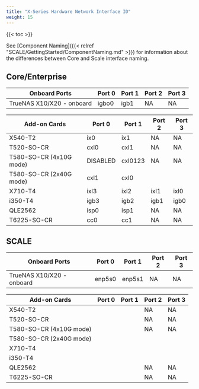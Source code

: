 ```yaml
---
title: "X-Series Hardware Network Interface ID"
weight: 15
---
```


{{< toc >}}

See [Component Naming]({{< relref "SCALE/GettingStarted/ComponentNaming.md" >}}) for information about the differences between Core and Scale interface naming.

## Core/Enterprise ##
| Onboard Ports | Port 0 | Port 1 | Port 2 | Port 3 |
|--------|--------|--------|--------|--------|								
| TrueNAS X10/X20 - onboard |	igbo0 |	igb1 |	NA	| NA |

| Add-on Cards | Port 0 | Port 1 | Port 2 | Port 3 |
|--------|--------|--------|--------|--------|								
| X540-T2 |	ix0 |	ix1 |	NA	| NA |
| T520-SO-CR | cxl0 | cxl1 | NA | NA |
| T580-SO-CR (4x10G mode) | DISABLED | cxl0123 | NA | NA |
| T580-SO-CR (2x40G mode) | cxl1 | cxl0 | | |
| X710-T4 | ixl3 | ixl2 | ixl1 | ixl0 |
| i350-T4 | igb3 | igb2 | igb1 | igb0 |
| QLE2562 | isp0 | isp1 | NA | NA |
| T6225-SO-CR | cc0 | cc1 | NA | NA |

## SCALE ##
| Onboard Ports | Port 0 | Port 1 | Port 2 | Port 3 |
|--------|--------|--------|--------|--------|								
| TrueNAS X10/X20 - onboard |	enp5s0 | enp5s1 |	NA	| NA |

| Add-on Cards | Port 0 | Port 1 | Port 2 | Port 3 |
|--------|--------|--------|--------|--------|								
| X540-T2 | | |	NA	| NA |
| T520-SO-CR | | | NA | NA |
| T580-SO-CR (4x10G mode) | | | NA | NA |
| T580-SO-CR (2x40G mode) | | | | |
| X710-T4 | | | | |
| i350-T4 | | | | |
| QLE2562 | | | NA | NA |
| T6225-SO-CR | | | NA | NA |

